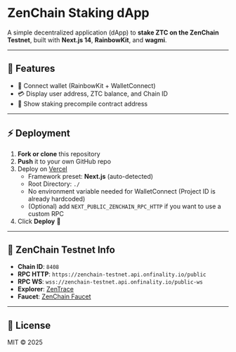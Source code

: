 # ZenChain Staking dApp

A simple decentralized application (dApp) to **stake ZTC on the ZenChain Testnet**, built with **Next.js 14**, **RainbowKit**, and **wagmi**.

---

## 🚀 Features
- 🔗 Connect wallet (RainbowKit + WalletConnect)  
- 💳 Display user address, ZTC balance, and Chain ID  
- 📜 Show staking precompile contract address  

---

## ⚡ Deployment

1. **Fork or clone** this repository  
2. **Push** it to your own GitHub repo  
3. Deploy on [Vercel](https://vercel.com/new)  
   - Framework preset: **Next.js** (auto-detected)  
   - Root Directory: `./`  
   - No environment variable needed for WalletConnect (Project ID is already hardcoded)  
   - (Optional) add `NEXT_PUBLIC_ZENCHAIN_RPC_HTTP` if you want to use a custom RPC  
4. Click **Deploy** 🚀  

---

## 🔗 ZenChain Testnet Info
- **Chain ID**: `8408`  
- **RPC HTTP**: `https://zenchain-testnet.api.onfinality.io/public`  
- **RPC WS**: `wss://zenchain-testnet.api.onfinality.io/public-ws`  
- **Explorer**: [ZenTrace](https://zentrace.io)  
- **Faucet**: [ZenChain Faucet](https://faucet.zenchain.io)  

---

## 📝 License
MIT © 2025

